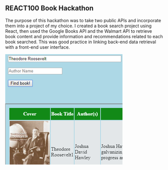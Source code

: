 ## REACT100 Book Hackathon

The purpose of this hackathon was to take two public APIs and incorporate them into a project of my choice. I created a book search project using React, then used the Google Books API and the Walmart API to retrieve book content and provide information and recommendations related to each book searched. This was good practice in linking back-end data retrieval with a front-end user interface.

![Example of search results by book title](screenshots/Search.png "Search results by book title")

